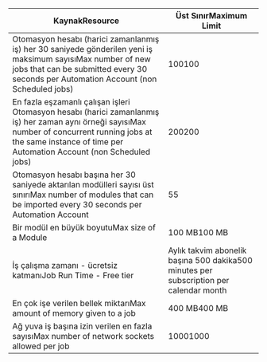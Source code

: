 | <span data-ttu-id="11746-101">Kaynak</span><span class="sxs-lookup"><span data-stu-id="11746-101">Resource</span></span> | <span data-ttu-id="11746-102">Üst Sınır</span><span class="sxs-lookup"><span data-stu-id="11746-102">Maximum Limit</span></span> |
| --- | --- |
| <span data-ttu-id="11746-103">Otomasyon hesabı (harici zamanlanmış iş) her 30 saniyede gönderilen yeni iş maksimum sayısı</span><span class="sxs-lookup"><span data-stu-id="11746-103">Max number of new jobs that can be submitted every 30 seconds per Automation Account (non Scheduled jobs)</span></span> |<span data-ttu-id="11746-104">100</span><span class="sxs-lookup"><span data-stu-id="11746-104">100</span></span> |
| <span data-ttu-id="11746-105">En fazla eşzamanlı çalışan işleri Otomasyon hesabı (harici zamanlanmış iş) her zaman aynı örneği sayısı</span><span class="sxs-lookup"><span data-stu-id="11746-105">Max number of concurrent running jobs at the same instance of time per Automation Account (non Scheduled jobs)</span></span> |<span data-ttu-id="11746-106">200</span><span class="sxs-lookup"><span data-stu-id="11746-106">200</span></span> |
| <span data-ttu-id="11746-107">Otomasyon hesabı başına her 30 saniyede aktarılan modülleri sayısı üst sınırı</span><span class="sxs-lookup"><span data-stu-id="11746-107">Max number of modules that can be imported every 30 seconds per Automation Account</span></span> |<span data-ttu-id="11746-108">5</span><span class="sxs-lookup"><span data-stu-id="11746-108">5</span></span> |
| <span data-ttu-id="11746-109">Bir modül en büyük boyutu</span><span class="sxs-lookup"><span data-stu-id="11746-109">Max size of a Module</span></span> |<span data-ttu-id="11746-110">100 MB</span><span class="sxs-lookup"><span data-stu-id="11746-110">100 MB</span></span> |
| <span data-ttu-id="11746-111">İş çalışma zamanı - ücretsiz katmanı</span><span class="sxs-lookup"><span data-stu-id="11746-111">Job Run Time - Free tier</span></span> |<span data-ttu-id="11746-112">Aylık takvim abonelik başına 500 dakika</span><span class="sxs-lookup"><span data-stu-id="11746-112">500 minutes per subscription per calendar month</span></span> |
| <span data-ttu-id="11746-113">En çok işe verilen bellek miktarı</span><span class="sxs-lookup"><span data-stu-id="11746-113">Max amount of memory given to a job</span></span> |<span data-ttu-id="11746-114">400 MB</span><span class="sxs-lookup"><span data-stu-id="11746-114">400 MB</span></span> |
| <span data-ttu-id="11746-115">Ağ yuva iş başına izin verilen en fazla sayısı</span><span class="sxs-lookup"><span data-stu-id="11746-115">Max number of network sockets allowed per job</span></span> |<span data-ttu-id="11746-116">1000</span><span class="sxs-lookup"><span data-stu-id="11746-116">1000</span></span> |

